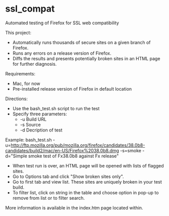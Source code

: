 # ssl_compat
Automated testing of Firefox for SSL web compatibility

This project:
* Automatically runs thousands of secure sites on a given branch of Firefox.
* Runs any errors on a release version of Firefox. 
* Diffs the results and presents potentially broken sites in an HTML page for further diagnosis.

Requirements:
* Mac, for now
* Pre-installed release version of Firefox in default location


Directions:
* Use the bash_test.sh script to run the test
* Specify three parameters:
  * -u Build URL
  * -s Source
  * -d Decription of test

Example:
bash_test.sh -u=http://ftp.mozilla.org/pub/mozilla.org/firefox/candidates/38.0b8-candidates/build2/mac/en-US/Firefox%2038.0b8.dmg -s=smoke -d="Simple smoke test of Fx38.0b8 against Fx release"

* When test run is over, an HTML page will be opened with lists of flagged sites.
* Go to Options tab and click "Show broken sites only".
* Go to first tab and view list. These sites are uniquely broken in your test build.
* To filter list, click on string in the table and choose option in pop-up to remove from list or to filter search.


More information is available in the index.htm page located within.



